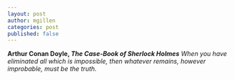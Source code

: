 ```yaml
---
layout: post
author: mgillen
categories: post
published: false
---
```


**Arthur Conan Doyle, _The Case-Book of Sherlock Holmes_**
*When you have eliminated all which is impossible, then whatever remains, however improbable, must be the truth.*
